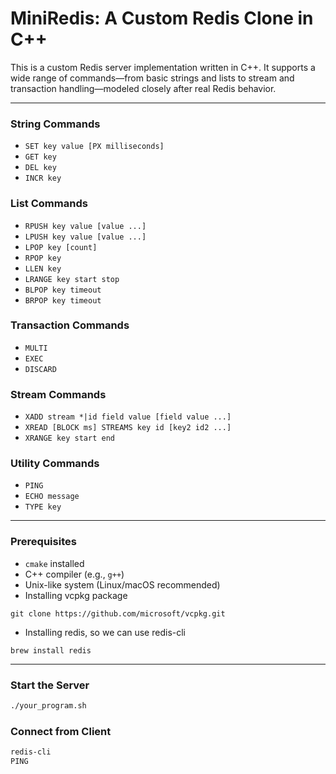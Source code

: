 # MiniRedis: A Custom Redis Clone in C++

This is a custom Redis server implementation written in C++. It supports a wide range of commands—from basic strings and lists to stream and transaction handling—modeled closely after real Redis behavior.

---

### String Commands

- `SET key value [PX milliseconds]`
- `GET key`
- `DEL key`
- `INCR key`

### List Commands

- `RPUSH key value [value ...]`
- `LPUSH key value [value ...]`
- `LPOP key [count]`
- `RPOP key`
- `LLEN key`
- `LRANGE key start stop`
- `BLPOP key timeout`
- `BRPOP key timeout`

### Transaction Commands

- `MULTI`
- `EXEC`
- `DISCARD`

### Stream Commands

- `XADD stream *|id field value [field value ...]`
- `XREAD [BLOCK ms] STREAMS key id [key2 id2 ...]`
- `XRANGE key start end`

### Utility Commands

- `PING`
- `ECHO message`
- `TYPE key`

---

### Prerequisites

- `cmake` installed
- C++ compiler (e.g., `g++`)
- Unix-like system (Linux/macOS recommended)
- Installing vcpkg package
```
git clone https://github.com/microsoft/vcpkg.git
```
- Installing redis, so we can use redis-cli
```
brew install redis
```

---

### Start the Server

```bash
./your_program.sh
```

### Connect from Client

```bash
redis-cli
PING
```


